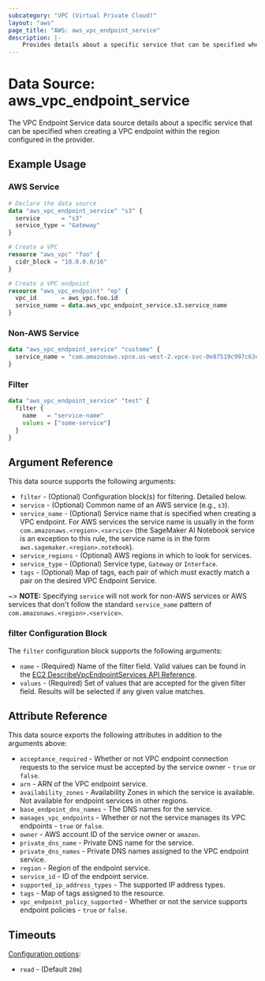 ```yaml
---
subcategory: "VPC (Virtual Private Cloud)"
layout: "aws"
page_title: "AWS: aws_vpc_endpoint_service"
description: |-
    Provides details about a specific service that can be specified when creating a VPC endpoint.
---
```


# Data Source: aws_vpc_endpoint_service

The VPC Endpoint Service data source details about a specific service that
can be specified when creating a VPC endpoint within the region configured in the provider.

## Example Usage

### AWS Service

```terraform
# Declare the data source
data "aws_vpc_endpoint_service" "s3" {
  service      = "s3"
  service_type = "Gateway"
}

# Create a VPC
resource "aws_vpc" "foo" {
  cidr_block = "10.0.0.0/16"
}

# Create a VPC endpoint
resource "aws_vpc_endpoint" "ep" {
  vpc_id       = aws_vpc.foo.id
  service_name = data.aws_vpc_endpoint_service.s3.service_name
}
```

### Non-AWS Service

```terraform
data "aws_vpc_endpoint_service" "custome" {
  service_name = "com.amazonaws.vpce.us-west-2.vpce-svc-0e87519c997c63cd8"
}
```

### Filter

```terraform
data "aws_vpc_endpoint_service" "test" {
  filter {
    name   = "service-name"
    values = ["some-service"]
  }
}
```

## Argument Reference

This data source supports the following arguments:

* `filter` - (Optional) Configuration block(s) for filtering. Detailed below.
* `service` - (Optional) Common name of an AWS service (e.g., `s3`).
* `service_name` - (Optional) Service name that is specified when creating a VPC endpoint. For AWS services the service name is usually in the form `com.amazonaws.<region>.<service>` (the SageMaker AI Notebook service is an exception to this rule, the service name is in the form `aws.sagemaker.<region>.notebook`).
* `service_regions` - (Optional) AWS regions in which to look for services.
* `service_type` - (Optional) Service type, `Gateway` or `Interface`.
* `tags` - (Optional) Map of tags, each pair of which must exactly match a pair on the desired VPC Endpoint Service.

~> **NOTE:** Specifying `service` will not work for non-AWS services or AWS services that don't follow the standard `service_name` pattern of `com.amazonaws.<region>.<service>`.

### filter Configuration Block

The `filter` configuration block supports the following arguments:

* `name` - (Required) Name of the filter field. Valid values can be found in the [EC2 DescribeVpcEndpointServices API Reference](https://docs.aws.amazon.com/AWSEC2/latest/APIReference/API_DescribeVpcEndpointServices.html).
* `values` - (Required) Set of values that are accepted for the given filter field. Results will be selected if any given value matches.

## Attribute Reference

This data source exports the following attributes in addition to the arguments above:

* `acceptance_required` - Whether or not VPC endpoint connection requests to the service must be accepted by the service owner - `true` or `false`.
* `arn` - ARN of the VPC endpoint service.
* `availability_zones` - Availability Zones in which the service is available. Not available for endpoint services in other regions.
* `base_endpoint_dns_names` - The DNS names for the service.
* `manages_vpc_endpoints` - Whether or not the service manages its VPC endpoints - `true` or `false`.
* `owner` - AWS account ID of the service owner or `amazon`.
* `private_dns_name` - Private DNS name for the service.
* `private_dns_names` - Private DNS names assigned to the VPC endpoint service.
* `region` - Region of the endpoint service.
* `service_id` - ID of the endpoint service.
* `supported_ip_address_types` - The supported IP address types.
* `tags` - Map of tags assigned to the resource.
* `vpc_endpoint_policy_supported` - Whether or not the service supports endpoint policies - `true` or `false`.

## Timeouts

[Configuration options](https://developer.hashicorp.com/terraform/language/resources/syntax#operation-timeouts):

- `read` - (Default `20m`)

